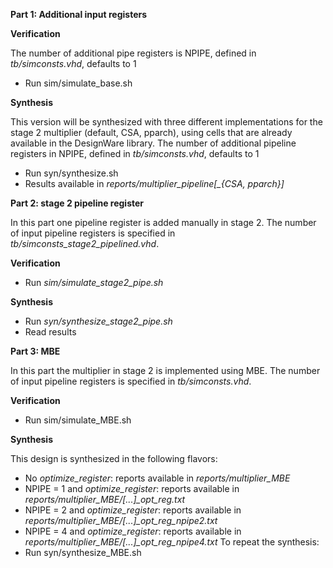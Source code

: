 **Part 1: Additional input registers**

**Verification**

The number of additional pipe registers is NPIPE, defined in *tb/simconsts.vhd*, defaults to 1
- Run sim/simulate_base.sh

**Synthesis**

This version will be synthesized with three different implementations for the stage 2 multiplier (default, CSA, pparch), using cells that are already available in the DesignWare library.
The number of additional pipeline registers in NPIPE, defined in *tb/simconsts.vhd*, defaults to 1
- Run syn/synthesize.sh
- Results available in *reports/multiplier_pipeline[_{CSA, pparch}]*


**Part 2: stage 2 pipeline register**

In this part one pipeline register is added manually in stage 2. The number of input pipeline registers is specified in *tb/simconsts_stage2_pipelined.vhd*.

**Verification**

- Run *sim/simulate_stage2_pipe.sh*

**Synthesis**

- Run *syn/synthesize_stage2_pipe.sh*
- Read results

**Part 3: MBE**

In this part the multiplier in stage 2 is implemented using MBE. The number of input pipeline registers is specified in *tb/simconsts.vhd*.

**Verification**

- Run sim/simulate_MBE.sh

**Synthesis**

This design is synthesized in the following flavors:
- No *optimize_register*: reports available in *reports/multiplier_MBE*
- NPIPE = 1 and *optimize_register*: reports available in *reports/multiplier_MBE/[...]_opt_reg.txt*
- NPIPE = 2 and *optimize_register*: reports available in *reports/multiplier_MBE/[...]_opt_reg_npipe2.txt*
- NPIPE = 4 and *optimize_register*: reports available in *reports/multiplier_MBE/[...]_opt_reg_npipe4.txt*
To repeat the synthesis:
- Run syn/synthesize_MBE.sh

